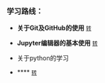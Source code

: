 ### 学习路线：
* **关于Git及GitHub的使用** [`转`](https://github.com/l399989567/Learning-Road/blob/main/Git%E5%8F%8AGitHub%E5%AD%A6%E4%B9%A0%E8%AE%B0%E5%BD%95.md)
  
* **Jupyter编辑器的基本使用** [`转`](https://github.com/l399989567/Learning-Road/blob/main/Jupyter%20notebook%E5%BF%AB%E9%80%9F%E4%B8%8A%E6%89%8B.md)

* 关于python的学习






* **** [`转`]()
